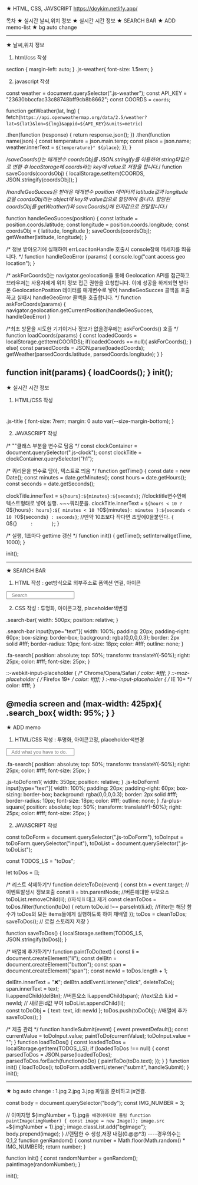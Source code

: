 ★ HTML, CSS, JAVSCRIPT
https://doykim.netlify.app/

목차
★ 실시간 날씨,위치 정보
★ 실시간 시간 정보
★ SEARCH BAR
★ ADD memo-list
★ bg auto change

------------
★ 날씨,위치 정보

1. html/css 작성
<script src="https://kit.fontawesome.com/d7c93585cf.js" crossorigin="anonymous"></script>

<section class="weather-info">  
<i class="fas fa-cloud"></i>
<span class="js-weather"></span>
</section>

section {
  margin-left: auto;
}
.js-weather{
  font-size: 1.5rem;
}

2. javascript 작성

const weather = document.querySelector(".js-weather");
const API_KEY = "23630bbccfac33c88748bff9cb8b8662";
const COORDS = `coords`;

function getWeather(lat, lng) {
fetch(`https://api.openweathermap.org/data/2.5/weather?lat=${lat}&lon=${lng}&appid=${API_KEY}&units=metric`)

.then(function (response) {
return response.json();
})
.then(function name(json) {
const temperature = json.main.temp;
const place = json.name;
weather.innerText = `${temperature}°
${place}`;
});
}

/*saveCoords()는 매개변수 coordsObj를 JSON.stringify를 이용하여 string타입으로 변환 후
locaStorage에 coords라는 key에 value로 저장을 합니다.*/
function saveCoords(coordsObj) {
localStorage.setItem(COORDS, JSON.stringify(coordsObj));
}


/*handleGeoSucces은 받아온 매개변수 position 데이터의 latitude값과 longitude 값을
coordsObj라는 object에 key와 value값으로 할당하여 줍니다.
할당된 coordsObj를 getWeather()와 saveCoords()에 인자값으로 전달합니다.*/

function handleGeoSucces(position) {
const latitude = position.coords.latitude;
const longitude = position.coords.longitude;
const coordsObj = {
latitude,
longitude
};
saveCoords(coordsObj);
getWeather(latitude, longitude);
}

/* 정보 받아오기에 실패하여 errLoacitonHandle 호출시 console창에 메세지를 띄웁니다. */
function handleGeoError (params) {
console.log("cant access geo location");
}

/*  askForCoords()는 navigator.geolocation을 통해 Geolocation API를 접근하고
브라우저는 사용자에게 위치 정보 접근 권한을 요청합니다.
이에 성공을 하게되면 받아온 GeolocationPosition 데이터를 매개변수로 넣어
handleGeoSucces 콜백을 호출하고 실패시 handleGeoError 콜백을 호출합니다.
*/
function askForCoords(params) {
navigator.geolocation.getCurrentPosition(handleGeoSucces, handleGeoError)
}

/*최초 방문을 시도한 기기이거나 정보가 없을경우에는 askForCoords() 호출 */
function loadCoords(params) {
const loadedCoords = localStorage.getItem(COORDS);
if(loadedCoords == null){
askForCoords();
} else{
const parsedCoords = JSON.parse(loadedCoords);
getWeather(parsedCoords.latitude, parsedCoords.longitude);
}
}

function init(params) {
loadCoords();
}
init();
-------------------------------------------------------------
★ 실시간 시간 정보

1. HTML/CSS 작성
</section>
    <div class="js-clock">
        <h1 class="js-title"></h1>
    </div>

.js-title {
  font-size: 7rem;
  margin: 0 auto var(--size-margin-bottom);
}

2. JAVASCRIPT 작성

/* ""클래스 부분을 변수로 담음 */
const clockContainer = document.querySelector(".js-clock");
const clockTitle = clockContainer.querySelector("h1");

/*  쿼리문을 변수로 담아, 텍스트로 띄움   */
function getTime() {
  const date = new Date();
  const minutes = date.getMinutes();
  const hours = date.getHours();
  const seconds = date.getSeconds();

  clockTitle.innerText = `${hours}:${minutes}:${seconds}`;   //clocktitle변수안에 텍스트형태로 넣어 실행.  ~~~쿼리문을.
  clockTitle.innerText = `${hours < 10 ? `0${hours}` : hours}:${
    minutes < 10 ? `0${minutes}` : minutes
  }:${seconds < 10 ? `0${seconds}` : seconds}`;  //만약 10초보다 작다면 초앞에0을붙인다. `{     `0${}`     :       }`;
}

/* 실행, 1초마다 gettime 갱신 */
function init() {
  getTime();
  setInterval(getTime, 1000);
}

init();


--------------------------------------------------------------
★ SEARCH BAR

1. HTML 작성 : get방식으로 외부주소로 폼액션 연결, 아이콘

 <script src="https://kit.fontawesome.com/d7c93585cf.js" crossorigin="anonymous"></script>

 <form action="https://www.google.com/search" method="GET">
    <div class="search-bar">
      <input name="q" type="text" placeholder="   Search">
      <i class="fas fa-search"></i>
    </div>
  <p><p>
    </form>

2. CSS 작성 : 투명화, 아이콘고정, placeholder색변경

.search-bar{
  width: 500px;
  position: relative;
}

.search-bar input[type="text"]{
  width: 100%;
  padding: 20px;
  padding-right: 60px;
  box-sizing: border-box;
  background: rgba(0,0,0,0.3);
  border: 2px solid #fff;
  border-radius: 10px;
  font-size: 18px;
  color: #fff;
  outline: none;
}

.fa-search{
  position: absolute;
  top: 50%;
  transform: translateY(-50%);
  right: 25px;
  color: #fff;
  font-size: 25px;
}

::-webkit-input-placeholder {
  /* Chrome/Opera/Safari */
  color: #fff;
}
::-moz-placeholder {
  /* Firefox 19+ */
  color: #fff;
}
:-ms-input-placeholder {
  /* IE 10+ */
  color: #fff;
}

@media screen and (max-width: 425px){
  .search_box{
    width: 95%;
  }
}
------------------------------------------------
★ ADD memo

1. HTML/CSS 작성 : 투명화, 아이콘고정, placeholder색변경

<form class="js-toDoForm">
      <div class="js-toDoForm1">
        <input type="text" placeholder="   Add what you have to do." />
        <i class="fas fa-plus-square"></i>
      </div>
    </form>
    <p><p>
    <ul class="js-toDoList"></ul>



.fa-search{
  position: absolute;
  top: 50%;
  transform: translateY(-50%);
  right: 25px;
  color: #fff;
  font-size: 25px;
}

.js-toDoForm1{
   width: 350px;
  position: relative;
}
.js-toDoForm1 input[type="text"]{
  width: 100%;
  padding: 20px;
  padding-right: 60px;
  box-sizing: border-box;
  background: rgba(0,0,0,0.3);
  border: 2px solid #fff;
  border-radius: 10px;
  font-size: 18px;
  color: #fff;
  outline: none;
}
.fa-plus-square{
  position: absolute;
  top: 50%;
  transform: translateY(-50%);
  right: 25px;
  color: #fff;
  font-size: 25px;
}


2. JAVASCRIPT 작성

const toDoForm = document.querySelector(".js-toDoForm"),
  toDoInput = toDoForm.querySelector("input"),
  toDoList = document.querySelector(".js-toDoList");

const TODOS_LS = "toDos";

let toDos = [];

/* 리스트 삭제하기*/
function deleteToDo(event) {
  const btn = event.target;    //이벤트발생시 정보호출
  const li = btn.parentNode;  //버튼에대한 부모요소
   toDoList.removeChild(li);   //자식 li 태그 제거
  const cleanToDos = toDos.filter(function(toDo) {
    return toDo.id !== parseInt(li.id); //filter는 해당 함수가 toDos의 모든 items들에게 실행하도록 하여 재배열
  });
  toDos = cleanToDos; 
  saveToDos();    // 로컬 스토리지 저장
}

function saveToDos() {
  localStorage.setItem(TODOS_LS, JSON.stringify(toDos));
}


/* 배열에 추가하기*/
function paintToDo(text) {
  const li = document.createElement("li");
  const delBtn = document.createElement("button");
  const span = document.createElement("span");
  const newId = toDos.length + 1;

  delBtn.innerText = "❌";
  delBtn.addEventListener("click", deleteToDo);
  span.innerText = text;   
  li.appendChild(delBtn);  //버튼요소
  li.appendChild(span);    //text요소
  li.id = newId;            // 새로운id값 부여
  toDoList.appendChild(li);    
  const toDoObj = {
    text: text,
    id: newId
  };
  toDos.push(toDoObj); //배열에 추가
  saveToDos();
}

/* 제출 관리 */
function handleSubmit(event) {
  event.preventDefault();
  const currentValue = toDoInput.value;
  paintToDo(currentValue);
  toDoInput.value = "";
}
function loadToDos() {
  const loadedToDos = localStorage.getItem(TODOS_LS);
  if (loadedToDos !== null) {
    const parsedToDos = JSON.parse(loadedToDos);
    parsedToDos.forEach(function(toDo) {
      paintToDo(toDo.text);
    });
  }
}
function init() {
  loadToDos();
  toDoForm.addEventListener("submit", handleSubmit);
}
init();

--------------------------------------------
★ bg auto change : 1.jpg  2.jpg  3.jpg 파일을 준비하고 js연결.

const body = document.querySelector("body");
const IMG_NUMBER = 3;

// 이미지명 ${imgNumber + 1}.jpg` 을 배경이미지로 돌림
function paintImage(imgNumber) {
  const image = new Image();
  image.src = `${imgNumber + 1}.jpg`;
  image.classList.add("bgImage");
  body.prepend(image);
}
//랜덤한 수 생성,저장   내림(0.@@*3)  ----경우의수는 0,1,2
function genRandom() {
  const number = Math.floor(Math.random() * IMG_NUMBER);
  return number;
}

function init() {
  const randomNumber = genRandom();
  paintImage(randomNumber);
}

init();
